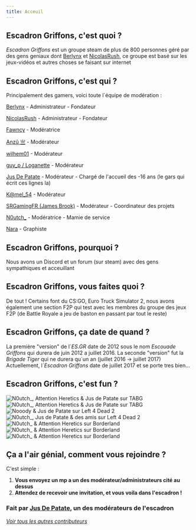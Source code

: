 ```yaml
---
title: Acceuil
---
```

## Escadron Griffons, c'est quoi ?

*Escadron Griffons* est un groupe steam de plus de 800 personnes géré par des gens geniaux dont [Berlynx](https://steamcommunity.com/id/Berlynx) et [NicolasRush](https://steamcommunity.com/profiles/76561198036252869), ce groupe est basé sur les jeux-vidéos et autres choses se faisant sur internet

## Escadron Griffons, c'est qui ?

Principalement des gamers, voici toute l´équipe de modération :

[Berlynx](https://steamcommunity.com/id/Berlynx) - Administrateur - Fondateur

[NicolasRush](https://steamcommunity.com/profiles/76561198036252869) - Administrateur - Fondateur

[Fawncy](https://steamcommunity.com/profiles/76561198090478897) - Modératrice

[Anzû 亗](https://steamcommunity.com/id/AnzuFR) - Modérateur

[wilhem01](https://steamcommunity.com/profiles/76561198057088070) - Modérateur

[guy_p / Loganette](https://steamcommunity.com/profiles/76561198082857926) - Modérateur

[Jus De Patate](https://steamcommunity.com/id/jusdepatate) - Modérateur - Chargé de l'accueil des -16 ans (le gars qui écrit ces lignes la)

[K@mel_54](https://steamcommunity.com/profiles/76561197989500193) - Modérateur

[SRGamingFR (James Brook)](https://steamcommunity.com/id/srgamingfr) - Modérateur - Coordinateur des projets

[N0utch_](https://steamcommunity.com/id/kmillezol) - Modératrice - Mamie de service

[Nara](https://steamcommunity.com/profiles/76561198096574627) - Graphiste

## Escadron Griffons, pourquoi ?

Nous avons un Discord et un forum (sur steam) avec des gens sympathiques et acceuillant

## Escadron Griffons, vous faites quoi ?

De tout ! Certains font du CS:GO, Euro Truck Simulator 2, nous avons également une section F2P qui test avec les membres du groupe des jeux F2P (de Battle Royale a jeu de baston en passant par tout le reste)

## Escadron Griffons, ça date de quand ?

La première "version" de l´*ES.GR* date de 2012 sous le nom *Escouade Griffons* qui durera de juin 2012 a juillet 2016.
La seconde "version" fut la *Brigade Tiger* qui ne durera qu´un an (juillet 2016 -> juillet 2017)
Actuellement, l´*Escadron Griffons* date de juillet 2017 et se porte tres bien...

## Escadron Griffons, c'est fun ?

![N0utch_, Attention Heretics & Jus de Patate sur TABG](https://raw.githubusercontent.com/EscadronGriffons/esgr.cf/master/media/20180705141543_1.jpg)
![N0utch_, Attention Heretics & Jus de Patate sur TABG](https://github.com/EscadronGriffons/esgr.cf/raw/master/media/tabg-n0utch-heretic-jdp.jpg)
![Nooody & Jus de Patate sur Left 4 Dead 2](https://github.com/EscadronGriffons/esgr.cf/raw/master/media/l4d-nooody-jdp.jpg)
![N0utch_, Jus de Patate & des amis sur Left 4 Dead 2](https://github.com/EscadronGriffons/esgr.cf/raw/master/media/l4d-n0utch-jdp.jpg)
![N0utch_ & Attention Heretics sur Borderland](https://github.com/EscadronGriffons/esgr.cf/raw/master/media/b2-n0utch-heretic.jpg)
![N0utch_ & Attention Heretics sur Borderland](https://github.com/EscadronGriffons/esgr.cf/raw/master/media/b2-n0utch-heretic-2.jpg)
![N0utch_ & Attention Heretics sur Borderland](https://github.com/EscadronGriffons/esgr.cf/raw/master/media/b2-heretic-n0utch.jpg)

## Ça a l'air génial, comment vous rejoindre ?

C'est simple :

1. **Vous envoyez un mp a un des modérateur/administrateurs cité au dessus**
2. **Attendez de recevoir une invitation, et vous voila dans l'escadron !**

### Fait par [Jus De Patate](https://github.com/jusdepatate), un des modérateurs de l'escadron
*[Voir tous les autres contributeurs](https://github.com/EscadronGriffons/escadrongriffons.github.io/graphs/contributors)*
